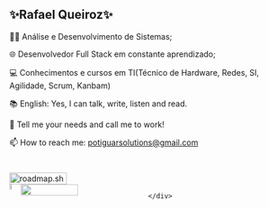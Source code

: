 ## ✨Rafael Queiroz✨

👨‍💻 Análise e Desenvolvimento de Sistemas;

🌐 Desenvolvedor Full Stack em constante aprendizado;

💻 Conhecimentos e cursos em TI(Técnico de Hardware, Redes, SI, Agilidade, Scrum, Kanbam)
<p>
📚 English: Yes, I can talk, write, listen and read.

💬 Tell me your needs and call me to work!

📫 How to reach me: potiguarsolutions@gmail.com
</p>

#

<div style="display: flex; flex-direction: column; justify-content: space-between;">
    <a href="https://roadmap.sh/u/rafael">
        <img width="45%" src="https://roadmap.sh/card/tall/6616ee8e342426a4c80ba9d8?variant=dark" alt="roadmap.sh"/>
    </a>
    <div style="display: flex;">
        <a href="https://github.com/rafapotiguar/">
            <img width="45%" src="https://github-readme-stats.vercel.app/api?username=rafapotiguar&show_icons=true&theme=react" />
        </a>
        <a href="https://github.com/rafapotiguar/"></a>
            <img width="45%" src="https://github-readme-stats.vercel.app/api/top-langs?username=rafapotiguar&hide_progress=true&layout=compact&langs_count=8&theme=react" />
        </a>
        
    </div>
</div>

